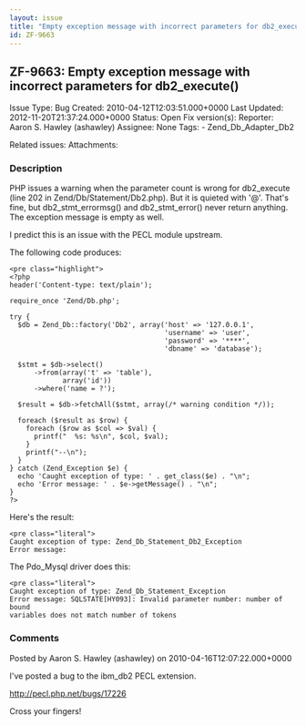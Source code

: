 ```yaml
---
layout: issue
title: "Empty exception message with incorrect parameters for db2_execute()"
id: ZF-9663
---
```


ZF-9663: Empty exception message with incorrect parameters for db2\_execute()
-----------------------------------------------------------------------------

 Issue Type: Bug Created: 2010-04-12T12:03:51.000+0000 Last Updated: 2012-11-20T21:37:24.000+0000 Status: Open Fix version(s): 
 Reporter:  Aaron S. Hawley (ashawley)  Assignee:  None  Tags: - Zend\_Db\_Adapter\_Db2
 
 Related issues: 
 Attachments: 
### Description

PHP issues a warning when the parameter count is wrong for db2\_execute (line 202 in Zend/Db/Statement/Db2.php). But it is quieted with '@'. That's fine, but db2\_stmt\_errormsg() and db2\_stmt\_error() never return anything. The exception message is empty as well.

I predict this is an issue with the PECL module upstream.

The following code produces:

 
    <pre class="highlight">
    <?php
    header('Content-type: text/plain');
    
    require_once 'Zend/Db.php';
    
    try {
      $db = Zend_Db::factory('Db2', array('host' => '127.0.0.1',
                                          'username' => 'user',
                                          'password' => '****',
                                          'dbname' => 'database');
    
      $stmt = $db->select()
          ->from(array('t' => 'table'),
                 array('id'))
          ->where('name = ?');
    
      $result = $db->fetchAll($stmt, array(/* warning condition */));
    
      foreach ($result as $row) {
        foreach ($row as $col => $val) {
          printf("  %s: %s\n", $col, $val);
        }
        printf("--\n");
      }
    } catch (Zend_Exception $e) {
      echo 'Caught exception of type: ' . get_class($e) . "\n";
      echo 'Error message: ' . $e->getMessage() . "\n";
    }
    ?>


Here's the result:

 
    <pre class="literal">
    Caught exception of type: Zend_Db_Statement_Db2_Exception
    Error message: 


The Pdo\_Mysql driver does this:

 
    <pre class="literal">
    Caught exception of type: Zend_Db_Statement_Exception
    Error message: SQLSTATE[HY093]: Invalid parameter number: number of bound
    variables does not match number of tokens


 

 

### Comments

Posted by Aaron S. Hawley (ashawley) on 2010-04-16T12:07:22.000+0000

I've posted a bug to the ibm\_db2 PECL extension.

<http://pecl.php.net/bugs/17226>

Cross your fingers!

 

 